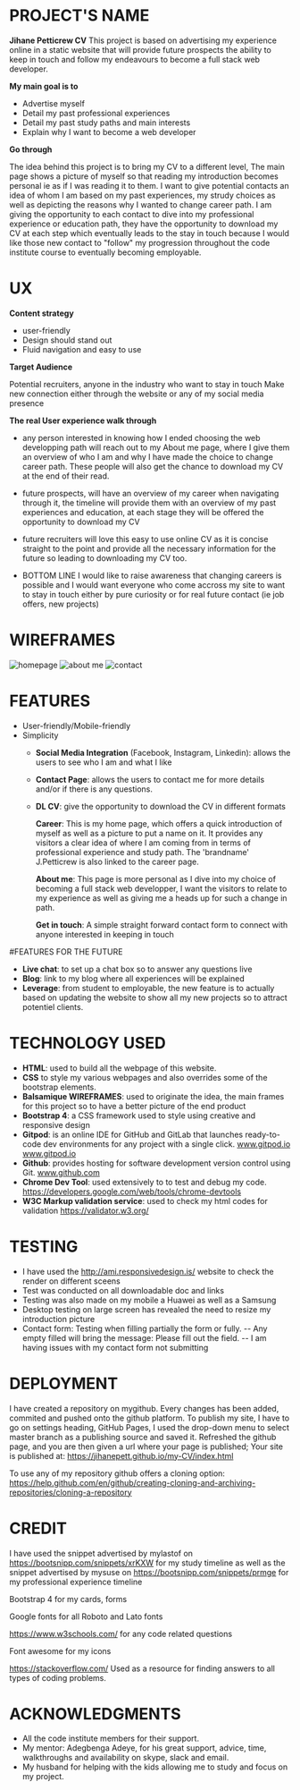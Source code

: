 # PROJECT'S NAME

  **Jihane Petticrew CV**
This project is based on advertising my experience online in a static website that will provide
future prospects the ability to keep in touch and follow my endeavours to become a full stack web developer.

  **My main goal is to**
  
  * Advertise myself
  * Detail my past professional experiences
  * Detail my past study paths and main interests
  * Explain why I want to become a web developer

 **Go through**

The idea behind this project is to bring my CV to a different level,
The main page shows a picture of myself so that reading my introduction
becomes personal ie as if I was reading it to them. 
I want to give potential contacts an idea of whom I am based on my past experiences,
my strudy choices as well as depicting the reasons why I wanted to
change career path.
I am giving the opportunity to each contact to dive into my professional experience
or education path, they have the opportunity to download my CV at
each step which eventually leads to the stay in touch because I would like
those new contact to "follow" my progression throughout the code institute course
to eventually becoming employable.

# UX

  **Content strategy**

  * user-friendly
  * Design should stand out
  * Fluid navigation and easy to use

 **Target Audience**

Potential recruiters, anyone in the industry who want to stay 
in touch
Make new connection either through the website or any of my social media
presence

 **The real User experience walk through**

  * any person interested in knowing how I ended choosing the web developping path will reach out to my About me page, where
  I give them an overview of who I am and why I have made the choice to change career path. These people will also 
  get the chance to download my CV at the end of their read.

  * future prospects, will have an overview of my career when navigating through it, the timeline will provide them with
  an overview of my past experiences and education, at each stage they will be offered the opportunity to download my CV

  * future recruiters will love this easy to use online CV as it is concise straight to the point and provide all the necessary
  information for the future so leading to downloading my CV too.

  * BOTTOM LINE I would like to raise awareness that changing careers is possible and I would want everyone who come accross my site
  to want to stay in touch either by pure curiosity or for real future contact (ie job offers, new projects)


# WIREFRAMES

![homepage](/assets/images/wireframes/index.png)
![about me](/assets/images/wireframes/About-me.png)
![contact](/assets/images/wireframes/Contact-me.png)

# FEATURES

  * User-friendly/Mobile-friendly
  * Simplicity
    * __Social Media Integration__ (Facebook, Instagram, Linkedin): allows the users to see who I am and what I like
    * __Contact Page__: allows the users to contact me for more details and/or if there is any questions.
    * __DL CV__: give the opportunity to download the CV in different formats

        **Career**: 
        This is my home page, which offers a quick introduction of myself as well as a picture to put a name on it.
        It provides any visitors a clear idea of where I am coming from in terms of professional experience and study path.
        The 'brandname' J.Petticrew is also linked to the career page.

        **About me**:
        This page is more personal as I dive into my choice of becoming a full stack web developper, I want the visitors to relate
        to my experience as well as giving me a heads up for such a change in path.

        **Get in touch**:
        A simple straight forward contact form to connect with anyone interested in keeping in touch

#FEATURES FOR THE FUTURE

   * __Live chat__: to set up a chat box so to answer any questions live
   * __Blog__: link to my blog where all experiences will be explained
   * __Leverage__: from student to employable, the new feature is to actually based on updating the website to show all my new projects so to
   attract potentiel clients.

# TECHNOLOGY USED

* __HTML__: used to build all the webpage of this website.
* __CSS__ to style my various webpages and also overrides some of the bootstrap elements.
* __Balsamique WIREFRAMES__: used to originate the idea, the main frames for this project so to have a better picture of the end product
* __Bootstrap 4__: a CSS framework used to style using creative and responsive design
* __Gitpod__: is an online IDE for GitHub and GitLab that launches ready-to-code dev environments for any project with a single click. www.gitpod.io
www.gitpod.io
* __Github__: provides hosting for software development version control using Git. www.github.com
* __Chrome Dev Tool__: used extensively to to test and debug my code. https://developers.google.com/web/tools/chrome-devtools
* __W3C Markup validation service__: used to check my html codes for validation https://validator.w3.org/ 

# TESTING

* I have used the http://ami.responsivedesign.is/  website to check the render on different sceens
* Test was conducted on all downloadable doc and links
* Testing was also made on my mobile a Huawei as well as a Samsung
* Desktop testing on large screen has revealed the need to resize my introduction picture
* Contact form: Testing when filling partially the form or fully.
    -- Any empty filled will bring the message: Please fill out the field.
    -- I am having issues with my contact form not submitting

# DEPLOYMENT

I have created a repository on mygithub. Every changes has been added, commited and pushed onto the github platform.
To publish my site, I have to go on settings  heading, GitHub Pages, I used the drop-down menu to select master 
branch as a publishing source and saved it. Refreshed the github page, and you are then given a url 
where your page is published; Your site is published at:
https://jihanepett.github.io/my-CV/index.html

To use any of my repository github offers a cloning option: https://help.github.com/en/github/creating-cloning-and-archiving-repositories/cloning-a-repository

# CREDIT

I have used the snippet advertised by mylastof on https://bootsnipp.com/snippets/xrKXW for my study timeline
as well as the snippet advertised by mysuse on https://bootsnipp.com/snippets/prmge for my professional experience timeline

Bootstrap 4 for my cards, forms 

Google fonts for all Roboto and Lato fonts

https://www.w3schools.com/ for any code related questions

Font awesome for my icons

https://stackoverflow.com/ Used as a resource for finding answers to all types of coding problems.


# ACKNOWLEDGMENTS

* All the code institute members for their support.
* My mentor: Adegbenga Adeye, for his great support, advice, time, walkthroughs and availability on skype, slack and email.
* My husband for helping with the kids allowing me to study and focus on my project.

